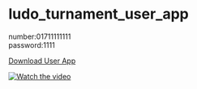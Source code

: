 # ludo_turnament_user_app
number:01711111111 <br/>
password:1111

[Download User App](https://github.com/techrahmanbd/ludo_turnament_user_app/blob/main/app-release.apk)


[![Watch the video](https://img.youtube.com/vi/a83au26a6cs/maxresdefault.jpg)](https://youtu.be/a83au26a6cs)

